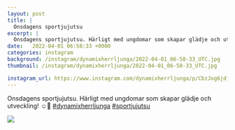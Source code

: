 ```yaml
---
layout: post
title: |
  Onsdagens sportjujutsu
excerpt: |
  Onsdagens sportjujutsu. Härligt med ungdomar som skapar glädje och utveckling! ☺️💪  
date:   2022-04-01 06:58:33 +0000
categories: instagram
background: /instagram/dynamixherrljunga/2022-04-01_06-58-33_UTC.jpg
thumbnail: /instagram/dynamixherrljunga/2022-04-01_06-58-33_UTC.jpg

instagram_url: https://www.instagram.com/dynamixherrljunga/p/CbzJog6jdjZ
---
```

Onsdagens sportjujutsu. Härligt med ungdomar som skapar glädje och utveckling! ☺️💪 [#dynamixherrljunga](https://www.instagram.com/explore/tags/dynamixherrljunga/) [#sportjujutsu](https://www.instagram.com/explore/tags/sportjujutsu/)



<img src='/www-dynamix-herrljunga/instagram/dynamixherrljunga/2022-04-01_06-58-33_UTC.jpg' class='img-fluid' />
